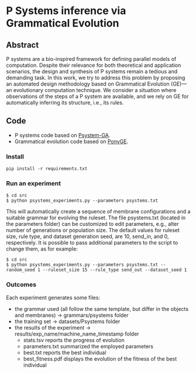 # P Systems inference via Grammatical Evolution

## Abstract
P systems are a bio-inspired framework for defining parallel models of computation. Despite their relevance for both theoretical and application scenarios, the design and synthesis of P systems remain a tedious and demanding task. In this work, we try to address this problem by proposing an automated design methodology based on Grammatical Evolution (GE)—an evolutionary computation technique. We consider a situation where observations of the steps of a P system are available, and we rely on GE for automatically inferring its structure, i.e., its rules.

## Code
- P systems code based on [Psystem-GA](https://github.com/gpietrop/Psystem-GA).
- Grammatical evolution code based on [PonyGE](https://github.com/PonyGE/PonyGE2).

### Install
```
pip install -r requirements.txt
```

### Run an experiment
```
$ cd src
$ python psystems_experiments.py --parameters psystems.txt
```
This will automatically create a sequence of membrane configurations and a suitable grammar for evolving the ruleset.
The file psystems.txt (located in the parameters folder) can be customized to edit parameters, e.g., alter number of generations or population size.
The default values for ruleset size, rule type, and dataset generation seed, are 10, send_in, and 0, respectively.
It is possible to pass additional parameters to the script to change them, as for example:

```
$ cd src
$ python psystems_experiments.py --parameters psystems.txt --random_seed 1 --ruleset_size 15 --rule_type send_out --dataset_seed 1
```

### Outcomes
Each experiment generates some files:
- the grammar used (all follow the same template, but differ in the objects and membranes) $\to$ grammars/psystems folder
- the training set $\to$ datasets/Psystems folder
- the results of the experiment $\to$ results/exp_name/machine_name_timestamp folder
  - stats.tsv reports the progress of evolution
  - parameters.txt summarized the employed parameters
  - best.txt reports the best individual
  - best_fitness.pdf displays the evolution of the fitness of the best individual
